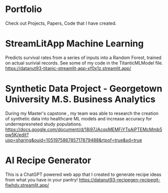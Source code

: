 # Portfolio
Check out Projects, Papers, Code that I have created. 

# StreamLitApp Machine Learning 
Predicts survival rates from a series of inputs into a Random Forest, trained on actual surivial records. See some of my code in the TitanticMLModel file. 
https://datanut93-titanic-streamlit-app-xf0x1z.streamlit.app/

# Synthetic Data Project - Georgetown University M.S. Business Analytics 
During my Master's capstone , my team was able to research the creation of synthetic data into healthcare ML models and increase accuracy for underrepresneted study populations.
https://docs.google.com/document/d/18i97JAcqxMEMFiYTsAiPTEMcMmb5pw5K/edit?usp=sharing&ouid=105197586785717879488&rtpof=true&sd=true

# AI Recipe Generator 
This is a ChatGPT powered web app that I created to generate recipe ideas from what you have in your pantry! 
https://datanut93-recipegen-recipegit-fiwhdy.streamlit.app/
